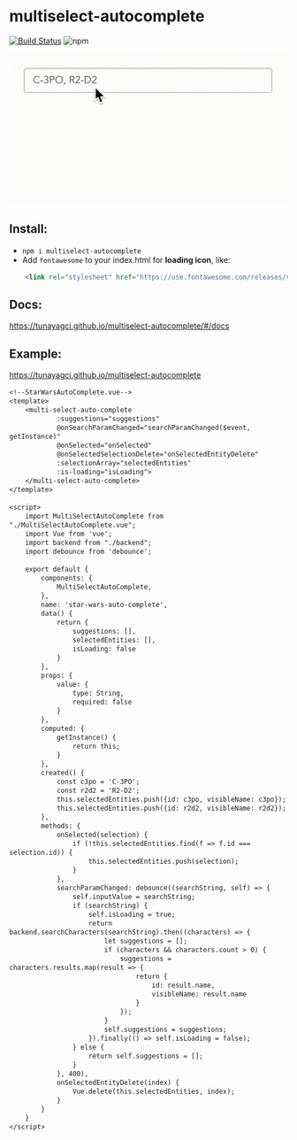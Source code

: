 # multiselect-autocomplete
[![Build Status](https://semaphoreci.com/api/v1/tunayagci/multiselect-autocomplete/branches/master/shields_badge.svg)](https://semaphoreci.com/tunayagci/multiselect-autocomplete)
![npm](https://img.shields.io/npm/v/multiselect-autocomplete)

![](/public/autocomplete-3.gif)

## Install:  
* `npm i multiselect-autocomplete`
* Add `fontawesome` to your index.html for **loading icon**, like:
```html
    <link rel="stylesheet" href="https://use.fontawesome.com/releases/v5.2.0/css/all.css"
```

## Docs: 
https://tunayagci.github.io/multiselect-autocomplete/#/docs

## Example:    

https://tunayagci.github.io/multiselect-autocomplete

```vue
<!--StarWarsAutoComplete.vue-->
<template>
    <multi-select-auto-complete
            :suggestions="suggestions"
            @onSearchParamChanged="searchParamChanged($event, getInstance)"
            @onSelected="onSelected"
            @onSelectedSelectionDelete="onSelectedEntityDelete"
            :selectionArray="selectedEntities"
            :is-loading="isLoading">
    </multi-select-auto-complete>
</template>

<script>
    import MultiSelectAutoComplete from "./MultiSelectAutoComplete.vue";
    import Vue from 'vue';
    import backend from "./backend";
    import debounce from 'debounce';

    export default {
        components: {
            MultiSelectAutoComplete,
        },
        name: 'star-wars-auto-complete',
        data() {
            return {
                suggestions: [],
                selectedEntities: [],
                isLoading: false
            }
        },
        props: {
            value: {
                type: String,
                required: false
            }
        },
        computed: {
            getInstance() {
                return this;
            }
        },
        created() {
            const c3po = 'C-3PO';
            const r2d2 = 'R2-D2';
            this.selectedEntities.push({id: c3po, visibleName: c3po});
            this.selectedEntities.push({id: r2d2, visibleName: r2d2});
        },
        methods: {
            onSelected(selection) {
                if (!this.selectedEntities.find(f => f.id === selection.id)) {
                    this.selectedEntities.push(selection);
                }
            },
            searchParamChanged: debounce((searchString, self) => {
                self.inputValue = searchString;
                if (searchString) {
                    self.isLoading = true;
                    return backend.searchCharacters(searchString).then((characters) => {
                        let suggestions = [];
                        if (characters && characters.count > 0) {
                            suggestions = characters.results.map(result => {
                                return {
                                    id: result.name,
                                    visibleName: result.name
                                }
                            });
                        }
                        self.suggestions = suggestions;
                    }).finally(() => self.isLoading = false);
                } else {
                    return self.suggestions = [];
                }
            }, 400),
            onSelectedEntityDelete(index) {
                Vue.delete(this.selectedEntities, index);
            }
        }
    }
</script>

```
